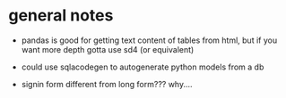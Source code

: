 # general notes

- pandas is good for getting text content of tables from html, but if you want more depth gotta use sd4 (or equivalent)

- could use sqlacodegen to autogenerate python models from a db

- signin form different from long form??? why....